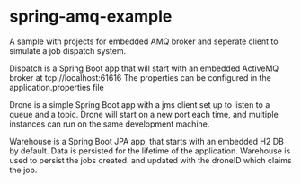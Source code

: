 # spring-amq-example
A sample with projects for embedded AMQ broker and seperate client to simulate a job dispatch system.

Dispatch is a Spring Boot app that will start with an embedded ActiveMQ broker at tcp://localhost:61616
The properties can be configured in the application.properties file

Drone is a simple Spring Boot app with a jms client set up to listen to a queue and a topic.
Drone will start on a new port each time, and multiple instances can run on the same development machine.

Warehouse is a Spring Boot JPA app, that starts with an embedded H2 DB by default. Data is persisted for the lifetime of the application.
Warehouse is used to persist the jobs created. and updated with the droneID which claims the job.